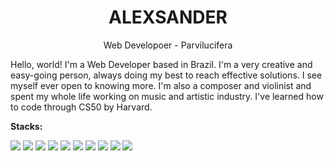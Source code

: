 <h1 align="center">
	<strong>
		ALEXSANDER
	</strong>
</h1>
<p align="center">Web Developoer - Parvilucifera</p>


Hello, world! I'm a Web Developer based in Brazil. I'm a very creative and easy-going person, always doing my best to reach effective solutions. I see myself ever open to knowing more. I'm also a composer and violinist and spent my whole life working on music and artistic industry. I've learned how to code through CS50 by Harvard.
<p><strong>Stacks:</strong></p>
<p>
<img src="https://img.icons8.com/color/48/000000/html-5--v1.png"/>
<img src="https://img.icons8.com/color/48/000000/css3.png"/>
<img src="https://img.icons8.com/color/48/000000/python--v1.png"/>
<img src="https://img.icons8.com/color/48/000000/javascript--v1.png"/>
<img src="https://img.icons8.com/external-flat-juicy-fish/46/000000/external-sql-coding-and-development-flat-flat-juicy-fish.png"/>
<img src="https://img.icons8.com/plasticine/48/000000/react.png"/>
<img src="https://img.icons8.com/color/48/000000/django.png"/>
<img src="https://img.icons8.com/fluency/48/000000/flask.png"/>
<img src="https://img.icons8.com/color/48/000000/chakra-ui.png"/>
<img src="https://img.icons8.com/color/48/000000/bootstrap.png"/>
</p>
